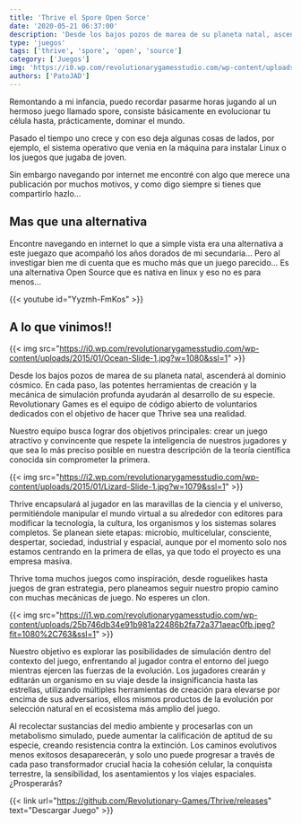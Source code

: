 ```yaml
---
title: 'Thrive el Spore Open Sorce'
date: '2020-05-21 06:37:00'
description: 'Desde los bajos pozos de marea de su planeta natal, ascenderá al dominio cósmico tu nueva especie.'
type: 'juegos'
tags: ['thrive', 'spore', 'open', 'source']
category: ['Juegos']
img: 'https://i0.wp.com/revolutionarygamesstudio.com/wp-content/uploads/Screenshot_7.png?fit=1080%2C573&ssl=1'
authors: ['PatoJAD']
---
```


Remontando a mi infancia, puedo recordar pasarme horas jugando al un hermoso juego llamado spore, consiste básicamente en evolucionar tu célula hasta, prácticamente, dominar el mundo.

Pasado el tiempo uno crece y con eso deja algunas cosas de lados, por ejemplo, el sistema operativo que venia en la máquina para instalar Linux o los juegos que jugaba de joven.

Sin embargo navegando por internet me encontré con algo que merece una publicación por muchos motivos, y como digo siempre si tienes que compartirlo hazlo…

## Mas que una alternativa

Encontre navegando en internet lo que a simple vista era una alternativa a este juegazo que acompañó los años dorados de mi secundaria… Pero al investigar bien me di cuenta que es mucho más que un juego parecido… Es una alternativa Open Source que es nativa en linux y eso no es para menos…

{{< youtube id="Yyzmh-FmKos" >}}

## A lo que vinimos!!

{{< img src="https://i0.wp.com/revolutionarygamesstudio.com/wp-content/uploads/2015/01/Ocean-Slide-1.jpg?w=1080&ssl=1" >}}

Desde los bajos pozos de marea de su planeta natal, ascenderá al dominio cósmico. En cada paso, las potentes herramientas de creación y la mecánica de simulación profunda ayudarán al desarrollo de su especie. Revolutionary Games es el equipo de código abierto de voluntarios dedicados con el objetivo de hacer que Thrive sea una realidad.

Nuestro equipo busca lograr dos objetivos principales: crear un juego atractivo y convincente que respete la inteligencia de nuestros jugadores y que sea lo más preciso posible en nuestra descripción de la teoría científica conocida sin comprometer la primera.

{{< img src="https://i2.wp.com/revolutionarygamesstudio.com/wp-content/uploads/2015/01/Lizard-Slide-1.jpg?w=1079&ssl=1" >}}

Thrive encapsulará al jugador en las maravillas de la ciencia y el universo, permitiéndole manipular el mundo virtual a su alrededor con editores para modificar la tecnología, la cultura, los organismos y los sistemas solares completos. Se planean siete etapas: microbio, multicelular, consciente, despertar, sociedad, industrial y espacial, aunque por el momento solo nos estamos centrando en la primera de ellas, ya que todo el proyecto es una empresa masiva.

Thrive toma muchos juegos como inspiración, desde roguelikes hasta juegos de gran estrategia, pero planeamos seguir nuestro propio camino con muchas mecánicas de juego. No esperes un clon.

{{< img src="https://i1.wp.com/revolutionarygamesstudio.com/wp-content/uploads/25b746db34e91b981a22486b2fa72a371aeac0fb.jpeg?fit=1080%2C763&ssl=1" >}}

Nuestro objetivo es explorar las posibilidades de simulación dentro del contexto del juego, enfrentando al jugador contra el entorno del juego mientras ejercen las fuerzas de la evolución. Los jugadores crearán y editarán un organismo en su viaje desde la insignificancia hasta las estrellas, utilizando múltiples herramientas de creación para elevarse por encima de sus adversarios, ellos mismos productos de la evolución por selección natural en el ecosistema más amplio del juego.

Al recolectar sustancias del medio ambiente y procesarlas con un metabolismo simulado, puede aumentar la calificación de aptitud de su especie, creando resistencia contra la extinción. Los caminos evolutivos menos exitosos desaparecerán, y solo uno puede progresar a través de cada paso transformador crucial hacia la cohesión celular, la conquista terrestre, la sensibilidad, los asentamientos y los viajes espaciales. ¿Prosperarás?

{{< link url="https://github.com/Revolutionary-Games/Thrive/releases" text="Descargar Juego" >}}
